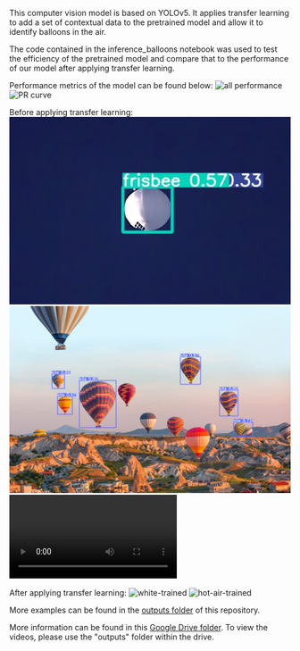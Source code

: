 This computer vision model is based on YOLOv5.
It applies transfer learning to add a set of contextual data to the pretrained model and allow it to identify balloons in the air.

The code contained in the inference_balloons notebook was used to test the efficiency of the pretrained model and compare that to the performance of our model after applying transfer learning.

Performance metrics of the model can be found below:
![all performance](https://drive.google.com/file/d/1h-HzBI0YJKXTjcviGT4P_alakBW-eTvy/view?usp=sharing)
![PR curve](https://drive.google.com/file/d/193HIg7L--DbYZg208Qd80vR5MxCCXLDQ/view?usp=sharing)

Before applying transfer learning:
![white-untrained](https://github.com/MukundShankar-dev/aerial-object-classification/blob/main/outputs/pretrained_model/white-balloon-img.jpeg)
![hot-air-untrained](https://github.com/MukundShankar-dev/aerial-object-classification/blob/main/outputs/pretrained_model/hot-air-balloons-img.jpeg)
![white-untrained-vid](https://github.com/MukundShankar-dev/aerial-object-classification/blob/main/outputs/pretrained_model/white-balloon-vid.mp4)

After applying transfer learning:
![white-trained](https://drive.google.com/file/d/1NnhA-EbDFPUjvlUlFcqL9oZB4WMbPfsH/view?usp=share_link)
![hot-air-trained](https://drive.google.com/file/d/1KSYY2Vm8mbyq6v0v87SBpbfbOjv9z1Dv/view?usp=share_link)

More examples can be found in the [outputs folder](https://github.com/MukundShankar-dev/aerial-object-classification/tree/main/outputs) of this repository.

More information can be found in this [Google Drive folder](https://drive.google.com/drive/folders/1KSwvDx5iDrfFhtfekvSG7CQrM52SoK8K?usp=sharing).
To view the videos, please use the "outputs" folder within the drive.
